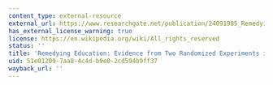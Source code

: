 ```yaml
---
content_type: external-resource
external_url: https://www.researchgate.net/publication/24091985_Remedying_Education_Evidence_from_Two_Randomized_Experiments_in_India
has_external_license_warning: true
license: https://en.wikipedia.org/wiki/All_rights_reserved
status: ''
title: 'Remedying Education: Evidence from Two Randomized Experiments in India'
uid: 51e01209-7aa8-4c4d-b9e0-2cd594b9ff37
wayback_url: ''
---
```

